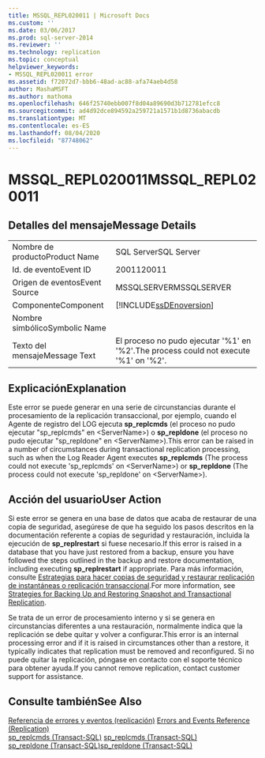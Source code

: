 ```yaml
---
title: MSSQL_REPL020011 | Microsoft Docs
ms.custom: ''
ms.date: 03/06/2017
ms.prod: sql-server-2014
ms.reviewer: ''
ms.technology: replication
ms.topic: conceptual
helpviewer_keywords:
- MSSQL_REPL020011 error
ms.assetid: f72072d7-bbb6-48ad-ac88-afa74aeb4d58
author: MashaMSFT
ms.author: mathoma
ms.openlocfilehash: 646f25740ebb007f8d04a89690d3b712781efcc8
ms.sourcegitcommit: ad4d92dce894592a259721a1571b1d8736abacdb
ms.translationtype: MT
ms.contentlocale: es-ES
ms.lasthandoff: 08/04/2020
ms.locfileid: "87748062"
---
```

# <a name="mssql_repl020011"></a><span data-ttu-id="89966-102">MSSQL_REPL020011</span><span class="sxs-lookup"><span data-stu-id="89966-102">MSSQL_REPL020011</span></span>
    
## <a name="message-details"></a><span data-ttu-id="89966-103">Detalles del mensaje</span><span class="sxs-lookup"><span data-stu-id="89966-103">Message Details</span></span>  
  
|||  
|-|-|  
|<span data-ttu-id="89966-104">Nombre de producto</span><span class="sxs-lookup"><span data-stu-id="89966-104">Product Name</span></span>|<span data-ttu-id="89966-105">SQL Server</span><span class="sxs-lookup"><span data-stu-id="89966-105">SQL Server</span></span>|  
|<span data-ttu-id="89966-106">Id. de evento</span><span class="sxs-lookup"><span data-stu-id="89966-106">Event ID</span></span>|<span data-ttu-id="89966-107">20011</span><span class="sxs-lookup"><span data-stu-id="89966-107">20011</span></span>|  
|<span data-ttu-id="89966-108">Origen de eventos</span><span class="sxs-lookup"><span data-stu-id="89966-108">Event Source</span></span>|<span data-ttu-id="89966-109">MSSQLSERVER</span><span class="sxs-lookup"><span data-stu-id="89966-109">MSSQLSERVER</span></span>|  
|<span data-ttu-id="89966-110">Componente</span><span class="sxs-lookup"><span data-stu-id="89966-110">Component</span></span>|[!INCLUDE[ssDEnoversion](../../includes/ssdenoversion-md.md)]|  
|<span data-ttu-id="89966-111">Nombre simbólico</span><span class="sxs-lookup"><span data-stu-id="89966-111">Symbolic Name</span></span>||  
|<span data-ttu-id="89966-112">Texto del mensaje</span><span class="sxs-lookup"><span data-stu-id="89966-112">Message Text</span></span>|<span data-ttu-id="89966-113">El proceso no pudo ejecutar '%1' en '%2'.</span><span class="sxs-lookup"><span data-stu-id="89966-113">The process could not execute '%1' on '%2'.</span></span>|  
  
## <a name="explanation"></a><span data-ttu-id="89966-114">Explicación</span><span class="sxs-lookup"><span data-stu-id="89966-114">Explanation</span></span>  
 <span data-ttu-id="89966-115">Este error se puede generar en una serie de circunstancias durante el procesamiento de la replicación transaccional, por ejemplo, cuando el Agente de registro del LOG ejecuta **sp_replcmds** (el proceso no pudo ejecutar "sp_replcmds" en \<ServerName>) o **sp_repldone** (el proceso no pudo ejecutar "sp_repldone" en \<ServerName>).</span><span class="sxs-lookup"><span data-stu-id="89966-115">This error can be raised in a number of circumstances during transactional replication processing, such as when the Log Reader Agent executes **sp_replcmds** (The process could not execute 'sp_replcmds' on \<ServerName>) or **sp_repldone** (The process could not execute 'sp_repldone' on \<ServerName>).</span></span>  
  
## <a name="user-action"></a><span data-ttu-id="89966-116">Acción del usuario</span><span class="sxs-lookup"><span data-stu-id="89966-116">User Action</span></span>  
 <span data-ttu-id="89966-117">Si este error se genera en una base de datos que acaba de restaurar de una copia de seguridad, asegúrese de que ha seguido los pasos descritos en la documentación referente a copias de seguridad y restauración, incluida la ejecución de **sp_replrestart** si fuese necesario.</span><span class="sxs-lookup"><span data-stu-id="89966-117">If this error is raised in a database that you have just restored from a backup, ensure you have followed the steps outlined in the backup and restore documentation, including executing **sp_replrestart** if appropriate.</span></span> <span data-ttu-id="89966-118">Para más información, consulte [Estrategias para hacer copias de seguridad y restaurar replicación de instantáneas o replicación transaccional](administration/strategies-for-backing-up-and-restoring-snapshot-and-transactional-replication.md).</span><span class="sxs-lookup"><span data-stu-id="89966-118">For more information, see [Strategies for Backing Up and Restoring Snapshot and Transactional Replication](administration/strategies-for-backing-up-and-restoring-snapshot-and-transactional-replication.md).</span></span>  
  
 <span data-ttu-id="89966-119">Se trata de un error de procesamiento interno y si se genera en circunstancias diferentes a una restauración, normalmente indica que la replicación se debe quitar y volver a configurar.</span><span class="sxs-lookup"><span data-stu-id="89966-119">This error is an internal processing error and if it is raised in circumstances other than a restore, it typically indicates that replication must be removed and reconfigured.</span></span> <span data-ttu-id="89966-120">Si no puede quitar la replicación, póngase en contacto con el soporte técnico para obtener ayuda.</span><span class="sxs-lookup"><span data-stu-id="89966-120">If you cannot remove replication, contact customer support for assistance.</span></span>  
  
## <a name="see-also"></a><span data-ttu-id="89966-121">Consulte también</span><span class="sxs-lookup"><span data-stu-id="89966-121">See Also</span></span>  
 <span data-ttu-id="89966-122">[Referencia de errores y eventos &#40;replicación&#41;](errors-and-events-reference-replication.md) </span><span class="sxs-lookup"><span data-stu-id="89966-122">[Errors and Events Reference &#40;Replication&#41;](errors-and-events-reference-replication.md) </span></span>  
 <span data-ttu-id="89966-123">[sp_replcmds &#40;Transact-SQL&#41;](/sql/relational-databases/system-stored-procedures/sp-replcmds-transact-sql) </span><span class="sxs-lookup"><span data-stu-id="89966-123">[sp_replcmds &#40;Transact-SQL&#41;](/sql/relational-databases/system-stored-procedures/sp-replcmds-transact-sql) </span></span>  
 [<span data-ttu-id="89966-124">sp_repldone &#40;Transact-SQL&#41;</span><span class="sxs-lookup"><span data-stu-id="89966-124">sp_repldone &#40;Transact-SQL&#41;</span></span>](/sql/relational-databases/system-stored-procedures/sp-repldone-transact-sql)  
  
  
